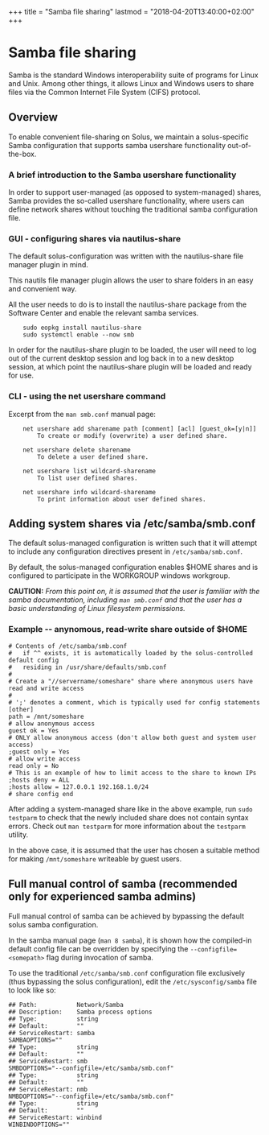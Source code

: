 +++
title = "Samba file sharing"
lastmod = "2018-04-20T13:40:00+02:00"
+++

# Samba file sharing

Samba is the standard Windows interoperability suite of programs for Linux and Unix. Among other things, it allows Linux and Windows users to share files via the Common Internet File System (CIFS) protocol.

## Overview

To enable convenient file-sharing on Solus, we maintain a solus-specific Samba configuration that supports samba usershare functionality out-of-the-box.

### A brief introduction to the Samba usershare functionality

In order to support user-managed (as opposed to system-managed) shares, Samba provides the so-called usershare functionality, where users can define network shares without touching the traditional samba configuration file.

### GUI - configuring shares via nautilus-share

The default solus-configuration was written with the nautilus-share file manager plugin in mind.

This nautils file manager plugin allows the user to share folders in an easy and convenient way.

All the user needs to do is to install the nautilus-share package from the Software Center and enable the relevant samba services.

``` 
    sudo eopkg install nautilus-share
    sudo systemctl enable --now smb
```

In order for the nautilus-share plugin to be loaded, the user will need to log out of the current desktop session and log back in to a new desktop session, at which point the nautilus-share plugin will be loaded and ready for use.

### CLI - using the net usershare command

Excerpt from the ```man smb.conf``` manual page:

```
    net usershare add sharename path [comment] [acl] [guest_ok=[y|n]]
        To create or modify (overwrite) a user defined share.

    net usershare delete sharename
        To delete a user defined share.

    net usershare list wildcard-sharename
        To list user defined shares.

    net usershare info wildcard-sharename
        To print information about user defined shares.
```

## Adding system shares via /etc/samba/smb.conf

The default solus-managed configuration is written such that it will attempt to include any configuration directives present in ```/etc/samba/smb.conf```.

By default, the solus-managed configuration enables $HOME shares and is configured to participate in the WORKGROUP windows workgroup.

**CAUTION:** *From this point on, it is assumed that the user is familiar with the samba documentation, including ```man smb.conf``` and that the user has a basic understanding of Linux filesystem permissions.*

### Example -- anynomous, read-write share outside of $HOME

```
# Contents of /etc/samba/smb.conf
#   if ^^ exists, it is automatically loaded by the solus-controlled default config
#   residing in /usr/share/defaults/smb.conf 
# 
# Create a "//servername/someshare" share where anonymous users have read and write access
#
# ';' denotes a comment, which is typically used for config statements
[other]
path = /mnt/someshare
# allow anonymous access
guest ok = Yes
# ONLY allow anonymous access (don't allow both guest and system user access)
;guest only = Yes
# allow write access
read only = No
# This is an example of how to limit access to the share to known IPs
;hosts deny = ALL
;hosts allow = 127.0.0.1 192.168.1.0/24
# share config end   
```

After adding a system-managed share like in the above example, run ```sudo testparm``` to check that the newly included share does not contain syntax errors. Check out ```man testparm``` for more information about the ```testparm``` utility.

In the above case, it is assumed that the user has chosen a suitable method for making ```/mnt/someshare``` writeable by guest users.

## Full manual control of samba (recommended only for experienced samba admins)

Full manual control of samba can be achieved by bypassing the default solus samba configuration.

In the samba manual page (```man 8 samba```), it is shown how the compiled-in default config file can be overridden by specifying the ```--configfile=<somepath>``` flag during invocation of samba.

To use the traditional ```/etc/samba/smb.conf``` configuration file exclusively (thus bypassing the solus configuration), edit the ```/etc/sysconfig/samba``` file to look like so:

```
## Path:           Network/Samba
## Description:    Samba process options
## Type:           string
## Default:        ""
## ServiceRestart: samba
SAMBAOPTIONS=""
## Type:           string
## Default:        ""
## ServiceRestart: smb
SMBDOPTIONS="--configfile=/etc/samba/smb.conf"
## Type:           string
## Default:        ""
## ServiceRestart: nmb
NMBDOPTIONS="--configfile=/etc/samba/smb.conf"
## Type:           string
## Default:        ""
## ServiceRestart: winbind
WINBINDOPTIONS=""
```
